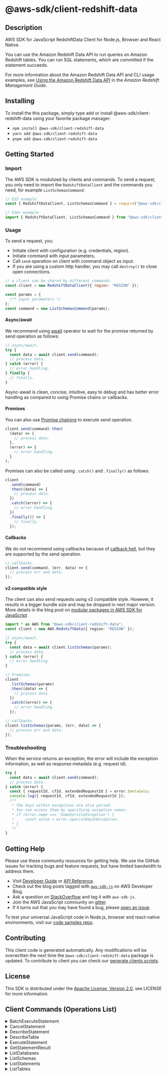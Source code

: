 <!-- generated file, do not edit directly -->

# @aws-sdk/client-redshift-data

## Description

AWS SDK for JavaScript RedshiftData Client for Node.js, Browser and React Native.

<p>You can use the Amazon Redshift Data API to run queries on Amazon Redshift tables. You
can run SQL statements, which are committed if the statement succeeds. </p>
<p>For more information about the Amazon Redshift Data API and CLI usage examples, see
<a href="https://docs.aws.amazon.com/redshift/latest/mgmt/data-api.html">Using the Amazon Redshift Data API</a> in the
<i>Amazon Redshift Management Guide</i>. </p>

## Installing

To install the this package, simply type add or install @aws-sdk/client-redshift-data
using your favorite package manager:

- `npm install @aws-sdk/client-redshift-data`
- `yarn add @aws-sdk/client-redshift-data`
- `pnpm add @aws-sdk/client-redshift-data`

## Getting Started

### Import

The AWS SDK is modulized by clients and commands.
To send a request, you only need to import the `RedshiftDataClient` and
the commands you need, for example `ListSchemasCommand`:

```js
// ES5 example
const { RedshiftDataClient, ListSchemasCommand } = require("@aws-sdk/client-redshift-data");
```

```ts
// ES6+ example
import { RedshiftDataClient, ListSchemasCommand } from "@aws-sdk/client-redshift-data";
```

### Usage

To send a request, you:

- Initiate client with configuration (e.g. credentials, region).
- Initiate command with input parameters.
- Call `send` operation on client with command object as input.
- If you are using a custom http handler, you may call `destroy()` to close open connections.

```js
// a client can be shared by different commands.
const client = new RedshiftDataClient({ region: "REGION" });

const params = {
  /** input parameters */
};
const command = new ListSchemasCommand(params);
```

#### Async/await

We recommend using [await](https://developer.mozilla.org/en-US/docs/Web/JavaScript/Reference/Operators/await)
operator to wait for the promise returned by send operation as follows:

```js
// async/await.
try {
  const data = await client.send(command);
  // process data.
} catch (error) {
  // error handling.
} finally {
  // finally.
}
```

Async-await is clean, concise, intuitive, easy to debug and has better error handling
as compared to using Promise chains or callbacks.

#### Promises

You can also use [Promise chaining](https://developer.mozilla.org/en-US/docs/Web/JavaScript/Guide/Using_promises#chaining)
to execute send operation.

```js
client.send(command).then(
  (data) => {
    // process data.
  },
  (error) => {
    // error handling.
  }
);
```

Promises can also be called using `.catch()` and `.finally()` as follows:

```js
client
  .send(command)
  .then((data) => {
    // process data.
  })
  .catch((error) => {
    // error handling.
  })
  .finally(() => {
    // finally.
  });
```

#### Callbacks

We do not recommend using callbacks because of [callback hell](http://callbackhell.com/),
but they are supported by the send operation.

```js
// callbacks.
client.send(command, (err, data) => {
  // process err and data.
});
```

#### v2 compatible style

The client can also send requests using v2 compatible style.
However, it results in a bigger bundle size and may be dropped in next major version. More details in the blog post
on [modular packages in AWS SDK for JavaScript](https://aws.amazon.com/blogs/developer/modular-packages-in-aws-sdk-for-javascript/)

```ts
import * as AWS from "@aws-sdk/client-redshift-data";
const client = new AWS.RedshiftData({ region: "REGION" });

// async/await.
try {
  const data = await client.listSchemas(params);
  // process data.
} catch (error) {
  // error handling.
}

// Promises.
client
  .listSchemas(params)
  .then((data) => {
    // process data.
  })
  .catch((error) => {
    // error handling.
  });

// callbacks.
client.listSchemas(params, (err, data) => {
  // process err and data.
});
```

### Troubleshooting

When the service returns an exception, the error will include the exception information,
as well as response metadata (e.g. request id).

```js
try {
  const data = await client.send(command);
  // process data.
} catch (error) {
  const { requestId, cfId, extendedRequestId } = error.$metadata;
  console.log({ requestId, cfId, extendedRequestId });
  /**
   * The keys within exceptions are also parsed.
   * You can access them by specifying exception names:
   * if (error.name === 'SomeServiceException') {
   *     const value = error.specialKeyInException;
   * }
   */
}
```

## Getting Help

Please use these community resources for getting help.
We use the GitHub issues for tracking bugs and feature requests, but have limited bandwidth to address them.

- Visit [Developer Guide](https://docs.aws.amazon.com/sdk-for-javascript/v3/developer-guide/welcome.html)
  or [API Reference](https://docs.aws.amazon.com/AWSJavaScriptSDK/v3/latest/index.html).
- Check out the blog posts tagged with [`aws-sdk-js`](https://aws.amazon.com/blogs/developer/tag/aws-sdk-js/)
  on AWS Developer Blog.
- Ask a question on [StackOverflow](https://stackoverflow.com/questions/tagged/aws-sdk-js) and tag it with `aws-sdk-js`.
- Join the AWS JavaScript community on [gitter](https://gitter.im/aws/aws-sdk-js-v3).
- If it turns out that you may have found a bug, please [open an issue](https://github.com/aws/aws-sdk-js-v3/issues/new/choose).

To test your universal JavaScript code in Node.js, browser and react-native environments,
visit our [code samples repo](https://github.com/aws-samples/aws-sdk-js-tests).

## Contributing

This client code is generated automatically. Any modifications will be overwritten the next time the `@aws-sdk/client-redshift-data` package is updated.
To contribute to client you can check our [generate clients scripts](https://github.com/aws/aws-sdk-js-v3/tree/main/scripts/generate-clients).

## License

This SDK is distributed under the
[Apache License, Version 2.0](http://www.apache.org/licenses/LICENSE-2.0),
see LICENSE for more information.

## Client Commands (Operations List)

<details>
<summary>
BatchExecuteStatement
</summary>

[Command API Reference](https://docs.aws.amazon.com/AWSJavaScriptSDK/v3/latest/clients/client-redshift-data/classes/batchexecutestatementcommand.html) / [Input](https://docs.aws.amazon.com/AWSJavaScriptSDK/v3/latest/clients/client-redshift-data/interfaces/batchexecutestatementcommandinput.html) / [Output](https://docs.aws.amazon.com/AWSJavaScriptSDK/v3/latest/clients/client-redshift-data/interfaces/batchexecutestatementcommandoutput.html)

</details>
<details>
<summary>
CancelStatement
</summary>

[Command API Reference](https://docs.aws.amazon.com/AWSJavaScriptSDK/v3/latest/clients/client-redshift-data/classes/cancelstatementcommand.html) / [Input](https://docs.aws.amazon.com/AWSJavaScriptSDK/v3/latest/clients/client-redshift-data/interfaces/cancelstatementcommandinput.html) / [Output](https://docs.aws.amazon.com/AWSJavaScriptSDK/v3/latest/clients/client-redshift-data/interfaces/cancelstatementcommandoutput.html)

</details>
<details>
<summary>
DescribeStatement
</summary>

[Command API Reference](https://docs.aws.amazon.com/AWSJavaScriptSDK/v3/latest/clients/client-redshift-data/classes/describestatementcommand.html) / [Input](https://docs.aws.amazon.com/AWSJavaScriptSDK/v3/latest/clients/client-redshift-data/interfaces/describestatementcommandinput.html) / [Output](https://docs.aws.amazon.com/AWSJavaScriptSDK/v3/latest/clients/client-redshift-data/interfaces/describestatementcommandoutput.html)

</details>
<details>
<summary>
DescribeTable
</summary>

[Command API Reference](https://docs.aws.amazon.com/AWSJavaScriptSDK/v3/latest/clients/client-redshift-data/classes/describetablecommand.html) / [Input](https://docs.aws.amazon.com/AWSJavaScriptSDK/v3/latest/clients/client-redshift-data/interfaces/describetablecommandinput.html) / [Output](https://docs.aws.amazon.com/AWSJavaScriptSDK/v3/latest/clients/client-redshift-data/interfaces/describetablecommandoutput.html)

</details>
<details>
<summary>
ExecuteStatement
</summary>

[Command API Reference](https://docs.aws.amazon.com/AWSJavaScriptSDK/v3/latest/clients/client-redshift-data/classes/executestatementcommand.html) / [Input](https://docs.aws.amazon.com/AWSJavaScriptSDK/v3/latest/clients/client-redshift-data/interfaces/executestatementcommandinput.html) / [Output](https://docs.aws.amazon.com/AWSJavaScriptSDK/v3/latest/clients/client-redshift-data/interfaces/executestatementcommandoutput.html)

</details>
<details>
<summary>
GetStatementResult
</summary>

[Command API Reference](https://docs.aws.amazon.com/AWSJavaScriptSDK/v3/latest/clients/client-redshift-data/classes/getstatementresultcommand.html) / [Input](https://docs.aws.amazon.com/AWSJavaScriptSDK/v3/latest/clients/client-redshift-data/interfaces/getstatementresultcommandinput.html) / [Output](https://docs.aws.amazon.com/AWSJavaScriptSDK/v3/latest/clients/client-redshift-data/interfaces/getstatementresultcommandoutput.html)

</details>
<details>
<summary>
ListDatabases
</summary>

[Command API Reference](https://docs.aws.amazon.com/AWSJavaScriptSDK/v3/latest/clients/client-redshift-data/classes/listdatabasescommand.html) / [Input](https://docs.aws.amazon.com/AWSJavaScriptSDK/v3/latest/clients/client-redshift-data/interfaces/listdatabasescommandinput.html) / [Output](https://docs.aws.amazon.com/AWSJavaScriptSDK/v3/latest/clients/client-redshift-data/interfaces/listdatabasescommandoutput.html)

</details>
<details>
<summary>
ListSchemas
</summary>

[Command API Reference](https://docs.aws.amazon.com/AWSJavaScriptSDK/v3/latest/clients/client-redshift-data/classes/listschemascommand.html) / [Input](https://docs.aws.amazon.com/AWSJavaScriptSDK/v3/latest/clients/client-redshift-data/interfaces/listschemascommandinput.html) / [Output](https://docs.aws.amazon.com/AWSJavaScriptSDK/v3/latest/clients/client-redshift-data/interfaces/listschemascommandoutput.html)

</details>
<details>
<summary>
ListStatements
</summary>

[Command API Reference](https://docs.aws.amazon.com/AWSJavaScriptSDK/v3/latest/clients/client-redshift-data/classes/liststatementscommand.html) / [Input](https://docs.aws.amazon.com/AWSJavaScriptSDK/v3/latest/clients/client-redshift-data/interfaces/liststatementscommandinput.html) / [Output](https://docs.aws.amazon.com/AWSJavaScriptSDK/v3/latest/clients/client-redshift-data/interfaces/liststatementscommandoutput.html)

</details>
<details>
<summary>
ListTables
</summary>

[Command API Reference](https://docs.aws.amazon.com/AWSJavaScriptSDK/v3/latest/clients/client-redshift-data/classes/listtablescommand.html) / [Input](https://docs.aws.amazon.com/AWSJavaScriptSDK/v3/latest/clients/client-redshift-data/interfaces/listtablescommandinput.html) / [Output](https://docs.aws.amazon.com/AWSJavaScriptSDK/v3/latest/clients/client-redshift-data/interfaces/listtablescommandoutput.html)

</details>
